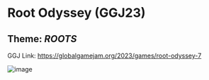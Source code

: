 # Root Odyssey (GGJ23)

## Theme: *ROOTS*

GGJ Link: https://globalgamejam.org/2023/games/root-odyssey-7

![image](https://user-images.githubusercontent.com/22146631/216833754-11b989e2-0bda-4da1-bc5e-60a5664f177e.png)
